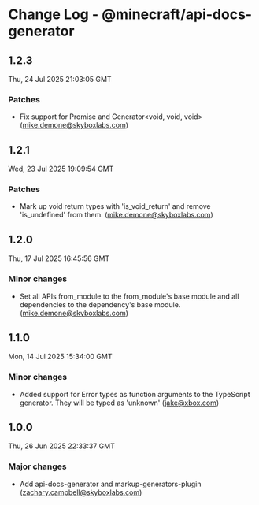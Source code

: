 # Change Log - @minecraft/api-docs-generator

<!-- This log was last generated on Thu, 24 Jul 2025 21:03:05 GMT and should not be manually modified. -->

<!-- Start content -->

## 1.2.3

Thu, 24 Jul 2025 21:03:05 GMT

### Patches

- Fix support for Promise<void> and Generator<void, void, void> (mike.demone@skyboxlabs.com)

## 1.2.1

Wed, 23 Jul 2025 19:09:54 GMT

### Patches

- Mark up void return types with 'is_void_return' and remove 'is_undefined' from them. (mike.demone@skyboxlabs.com)

## 1.2.0

Thu, 17 Jul 2025 16:45:56 GMT

### Minor changes

- Set all APIs from_module to the from_module's base module and all dependencies to the dependency's base module. (mike.demone@skyboxlabs.com)

## 1.1.0

Mon, 14 Jul 2025 15:34:00 GMT

### Minor changes

- Added support for Error types as function arguments to the TypeScript generator.  They will be typed as 'unknown' (jake@xbox.com)

## 1.0.0

Thu, 26 Jun 2025 22:33:37 GMT

### Major changes

- Add api-docs-generator and markup-generators-plugin (zachary.campbell@skyboxlabs.com)

